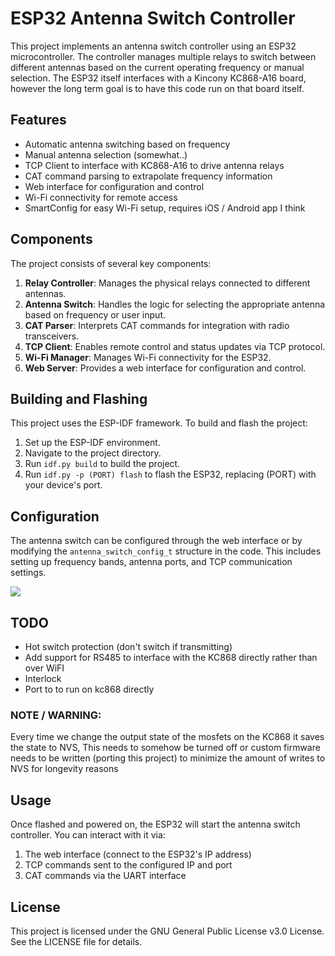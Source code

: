 # ESP32 Antenna Switch Controller

This project implements an antenna switch controller using an ESP32 microcontroller. The controller manages multiple
relays to switch between different antennas based on the current operating frequency or manual selection.
The ESP32 itself interfaces with a Kincony KC868-A16 board, however the long term goal is to have this code run on that
board itself.

## Features

- Automatic antenna switching based on frequency
- Manual antenna selection (somewhat..)
- TCP Client to interface with KC868-A16 to drive antenna relays
- CAT command parsing to extrapolate frequency information
- Web interface for configuration and control
- Wi-Fi connectivity for remote access
- SmartConfig for easy Wi-Fi setup, requires iOS / Android app I think

## Components

The project consists of several key components:

1. **Relay Controller**: Manages the physical relays connected to different antennas.
2. **Antenna Switch**: Handles the logic for selecting the appropriate antenna based on frequency or user input.
3. **CAT Parser**: Interprets CAT commands for integration with radio transceivers.
4. **TCP Client**: Enables remote control and status updates via TCP protocol.
5. **Wi-Fi Manager**: Manages Wi-Fi connectivity for the ESP32.
6. **Web Server**: Provides a web interface for configuration and control.

## Building and Flashing

This project uses the ESP-IDF framework. To build and flash the project:

1. Set up the ESP-IDF environment.
2. Navigate to the project directory.
3. Run `idf.py build` to build the project.
4. Run `idf.py -p (PORT) flash` to flash the ESP32, replacing (PORT) with your device's port.

## Configuration

The antenna switch can be configured through the web interface or by modifying the `antenna_switch_config_t` structure
in the code. This includes setting up frequency bands, antenna ports, and TCP communication settings.

![](F:\dev\rs232_band_decoder\webconfig.png)

## TODO

* Hot switch protection (don't switch if transmitting)
* Add support for RS485 to interface with the KC868 directly rather than over WiFI
* Interlock
* Port to to run on kc868 directly

### NOTE / WARNING: 

Every time we change the output state of the mosfets on the KC868 it saves the state to NVS, 
This needs to somehow be turned off or custom firmware needs to be written (porting this project) to minimize the
amount of writes to NVS for longevity reasons

## Usage

Once flashed and powered on, the ESP32 will start the antenna switch controller. You can interact with it via:

1. The web interface (connect to the ESP32's IP address)
2. TCP commands sent to the configured IP and port
3. CAT commands via the UART interface

## License

This project is licensed under the GNU General Public License v3.0 License. See the LICENSE file for details.
